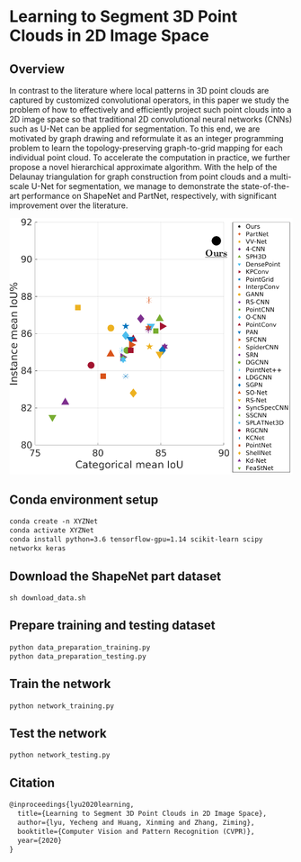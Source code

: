 # Learning to Segment 3D Point Clouds in 2D Image Space

## Overview
In contrast to the literature where local patterns in 3D point clouds are captured by customized convolutional operators, in this paper we study the problem of how to effectively and efficiently project such point clouds into a 2D image space so that traditional 2D convolutional neural networks (CNNs) such as U-Net can be applied for segmentation. To this end, we are motivated by graph drawing and reformulate it as an integer programming problem to learn the topology-preserving graph-to-grid mapping for each individual point cloud. To accelerate the computation in practice, we further propose a novel hierarchical approximate algorithm. With the help of the Delaunay triangulation for graph construction from point clouds and a multi-scale U-Net for segmentation, we manage to demonstrate the state-of-the-art performance on ShapeNet and PartNet, respectively, with significant improvement over the literature. 

![ShapeNet](ShapeNet.png)

##

## Conda environment setup
```
conda create -n XYZNet
conda activate XYZNet
conda install python=3.6 tensorflow-gpu=1.14 scikit-learn scipy networkx keras
```

## Download the ShapeNet part dataset
```
sh download_data.sh
```

## Prepare training and testing dataset
```
python data_preparation_training.py
python data_preparation_testing.py
```

## Train the network
```
python network_training.py
```

## Test the network
```
python network_testing.py
```

## Citation
```
@inproceedings{lyu2020learning,
  title={Learning to Segment 3D Point Clouds in 2D Image Space},
  author={lyu, Yecheng and Huang, Xinming and Zhang, Ziming},
  booktitle={Computer Vision and Pattern Recognition (CVPR)},  
  year={2020}  
}
```
